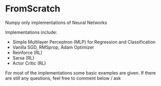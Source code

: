 # FromScratch
Numpy only implementations of Neural Networks

Implementations include:
  - Simple Multilayer Perceptron (MLP) for Regression and Classification
  - Vanilla SGD, RMSprop, Adam Optimizer
  - Reinforce (RL)
  - Sarsa (RL)
  - Actor Critic (RL)
  
For most of the implementations some basic examples are given. If there are still any questions, feel free to comment below / ask
